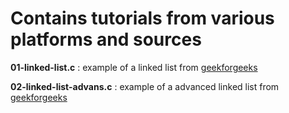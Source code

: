 # Contains tutorials from various platforms and sources

**01-linked-list.c** : example of a linked list from [geekforgeeks](https://www.geeksforgeeks.org/what-is-linked-list/)

**02-linked-list-advans.c** : example of a advanced linked list from [geekforgeeks](https://www.geeksforgeeks.org/what-is-linked-list/)
